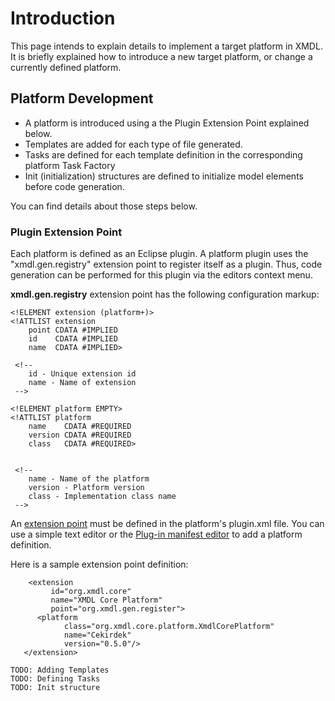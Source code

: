# Introduction #

This page intends to explain details to implement a target platform in XMDL. It is briefly explained how to introduce a new target platform, or change a currently defined platform.

## Platform Development ##

  * A platform is introduced using a the Plugin Extension Point explained below.
  * Templates are added for each type of file generated.
  * Tasks are defined for each template definition in the corresponding platform Task Factory
  * Init (initialization) structures are defined to initialize model elements before code generation.

You can find details about those steps below.

### Plugin Extension Point ###

Each platform is defined as an Eclipse plugin. A platform plugin uses the "xmdl.gen.registry" extension point to register itself as a plugin. Thus, code generation can be performed for this plugin via the editors context menu.

**xmdl.gen.registry** extension point has the following configuration markup:
```
<!ELEMENT extension (platform+)>
<!ATTLIST extension
    point CDATA #IMPLIED
    id    CDATA #IMPLIED
    name  CDATA #IMPLIED>

 <!--
    id - Unique extension id 
    name - Name of extension
 --> 

<!ELEMENT platform EMPTY>
<!ATTLIST platform
    name    CDATA #REQUIRED
    version CDATA #REQUIRED
    class   CDATA #REQUIRED>


 <!--
    name - Name of the platform 
    version - Platform version 
    class - Implementation class name 
 -->
```

An [extension point](http://help.eclipse.org/help32/index.jsp?topic=/org.eclipse.pde.doc.user/guide/tools/editors/manifest_editor/extension_points.htm) must be defined in the platform's plugin.xml file. You can use a simple text editor or the [Plug-in manifest editor](http://help.eclipse.org/help32/topic/org.eclipse.pde.doc.user/guide/tools/editors/manifest_editor/editor.htm) to add a platform definition.

Here is a sample extension point definition:
```
    <extension
         id="org.xmdl.core"
         name="XMDL Core Platform"
         point="org.xmdl.gen.register">
      <platform
            class="org.xmdl.core.platform.XmdlCorePlatform"
            name="Cekirdek"
            version="0.5.0"/>
   </extension>
```

```
TODO: Adding Templates
TODO: Defining Tasks
TODO: Init structure
```





